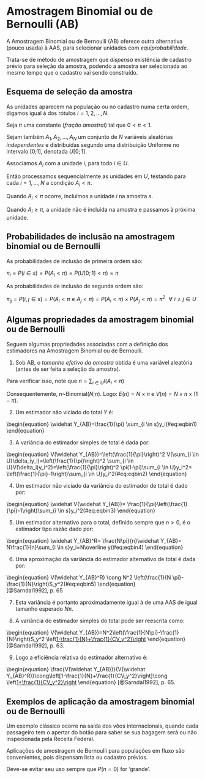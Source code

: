 # Amostragem Binomial ou de Bernoulli (AB)

A Amostragem Binomial ou de Bernoulli (AB) oferece outra alternativa (pouco usada) à AAS, para selecionar unidades com *equiprobabilidade*.

Trata-se de método de amostragem que *dispensa* existência de cadastro prévio para seleção da amostra, podendo a amostra ser selecionada ao mesmo tempo que o cadastro vai sendo construído.

## Esquema de seleção da amostra

As unidades aparecem na população ou no cadastro numa certa ordem, digamos igual à dos rótulos $i=1,2,...,N$.

Seja $\pi$ uma constante (*fração amostral*) tal que $0<\pi<1$.

Sejam também $A_1, A_2, ..., A_N$ um conjunto de $N$ variáveis aleatórias *independentes* e distribuídas segundo uma distribuição Uniforme no intervalo [0;1], denotada $U[0;1]$.

Associamos $A_i$ com a unidade $i$, para todo $i \in U$.

Então processamos sequencialmente as unidades em $U$, testando para cada $i=1,...,N$ a condição $A_i<\pi$.

Quando $A_i<\pi$ ocorre, incluímos a unidade $i$ na amostra $s$.

Quando $A_i≥\pi$, a unidade não é incluída na amostra e passamos à próxima unidade.

## Probabilidades de inclusão na amostragem binomial ou de Bernoulli

As probabilidades de inclusão de primeira ordem são:

$\pi_i=P(i \in s)=P(A_i<\pi)=P(U[0;1]<\pi)=\pi$

As probabilidades de inclusão de segunda ordem são:

$\pi_{ij}=P(i,j \in s)=P(A_i<\pi\,\, \textrm{e}\,\,A_j<\pi)=P(A_i<\pi)\times P(A_j<\pi)= \pi^2\,\,\,\,\forall\,\, i \neq j \in U$

## Algumas propriedades da amostragem binomial ou de Bernoulli 

Seguem algumas propriedades associadas com a definição dos estimadores na Amostragem Binomial ou de Bernoulli. 

1. Sob AB, o *tamanho efetivo da amostra* obtida é uma variável aleatória (antes de ser feita a seleção da amostra).

Para verificar isso, note que $n= \sum_{i \in U}I(A_i<\pi)$

Consequentemente, $n$~Binomial($N$;$\pi$). Logo: $E(n)= N\times \pi$  e $V(n)= N \times \pi \times(1-\pi)$. 

2. Um estimador não viciado do total $Y$ é: 

\begin{equation}
\widehat Y_{AB}=\frac{1}{\pi} \sum_{i \in s}y_i(\#eq:eqbin1)
\end{equation} 

3. A variância do estimador simples de total é dada por:

\begin{equation}
V(\widehat Y_{AB})=\left(\frac{1}{\pi}\right)^2 V(\sum_{i \in U}\delta_iy_i)=\left(\frac{1}{\pi}\right)^2 \sum_{i \in U}V(\delta_i)y_i^2)=\left(\frac{1}{\pi}\right)^2 \pi(1-\pi)\sum_{i \in U}y_i^2= \left(\frac{1}{\pi}-1\right)\sum_{i \in U}y_i^2(\#eq:eqbin2)
\end{equation} 

4. Um estimador não viciado da variância do estimador de total é dado por:

\begin{equation}
\widehat V(\widehat Y_{AB})= \frac{1}{\pi}\left(\frac{1}{\pi}-1\right)\sum_{i \in s}y_i^2(\#eq:eqbin3)
\end{equation} 

5. Um estimador alternativo para o total, definido sempre que $n>0$, é o estimador tipo razão dado por:

\begin{equation}
\widehat Y_{AB}^R= \frac{N\pi}{n}\widehat Y_{AB}= N\frac{1}{n}\sum_{i \in s}y_i=N\overline y(\#eq:eqbin4)
\end{equation} 

6. Uma aproximação da variância do estimador alternativo de total é dada por:


\begin{equation}
V(\widehat Y_{AB}^R) \cong N^2 \left(\frac{1}{N \pi}-\frac{1}{N}\right)S_y^2(\#eq:eqbin5)
\end{equation}   
[@Sarndal1992], p. 65

7. Esta variância é portanto aproximadamente igual à de uma AAS de igual tamanho esperado $N\pi$.

8. A variância do estimador simples do total pode ser reescrita como:

\begin{equation}
V(\widehat Y_{AB})=N^2\left(\frac{1}{N\pi}-\frac{1}{N}\right)S_y^2 \left[1-\frac{1}{N}+\frac{1}{CV_y^2}\right](\#eq:eqbin6)
\end{equation}   
[@Sarndal1992], p. 63.

9. Logo a eficiência relativa do estimador alternativo é:

\begin{equation}
\frac{V(\widehat Y_{AB})}{V(\widehat Y_{AB}^R)}\cong\left[1-\frac{1}{N}+\frac{1}{CV_y^2}\right]\cong \left[1+\frac{1}{CV_y^2}\right](\#eq:eqbin7)
\end{equation} 
[@Sarndal1992], p. 65.

 
## Exemplos de aplicação da amostragem binomial ou de Bernoulli 

Um exemplo clássico ocorre na saída dos vôos internacionais, quando cada passageiro tem o apertar do botão para saber se sua bagagem será ou não inspecionada pela Receita Federal.

Aplicações de amostragem de Bernoulli para populações em fluxo são convenientes, pois dispensam lista ou cadastro prévios.

Deve-se evitar seu uso sempre que $P(n=0)$ for ‘grande’.

